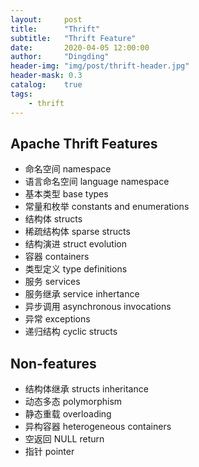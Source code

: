```yaml
---
layout:     post
title:      "Thrift"
subtitle:   "Thrift Feature"
date:       2020-04-05 12:00:00
author:     "Dingding"
header-img: "img/post/thrift-header.jpg"
header-mask: 0.3
catalog:    true
tags:
    - thrift
---
```


## Apache Thrift Features
* 命名空间 namespace
* 语言命名空间 language namespace
* 基本类型 base types
* 常量和枚举 constants and enumerations
* 结构体 structs
* 稀疏结构体 sparse structs
* 结构演进 struct evolution
* 容器 containers
* 类型定义 type definitions
* 服务 services
* 服务继承 service inhertance
* 异步调用 asynchronous invocations
* 异常 exceptions
* 递归结构 cyclic structs


## Non-features
* 结构体继承 structs inheritance
* 动态多态 polymorphism
* 静态重载 overloading
* 异构容器 heterogeneous containers
* 空返回 NULL return
* 指针 pointer